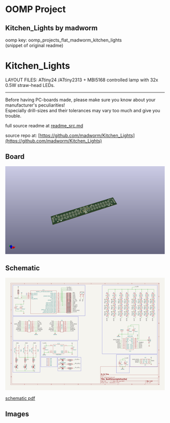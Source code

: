 # OOMP Project  
## Kitchen_Lights  by madworm  
  
oomp key: oomp_projects_flat_madworm_kitchen_lights  
(snippet of original readme)  
  
  
Kitchen_Lights  
==============  
  
LAYOUT FILES: ATtiny24 /ATtiny2313 + MBI5168 controlled lamp with 32x 0.5W straw-head LEDs.  
  
---  
  
Before having PC-boards made, please make sure you know about your manufacturer's peculiarities!  
Especially drill-sizes and their tolerances may vary too much and give you trouble.  
  
  
  full source readme at [readme_src.md](readme_src.md)  
  
source repo at: [https://github.com/madworm/Kitchen_Lights](https://github.com/madworm/Kitchen_Lights)  
## Board  
  
[![working_3d.png](working_3d_600.png)](working_3d.png)  
## Schematic  
  
[![working_schematic.png](working_schematic_600.png)](working_schematic.png)  
  
[schematic pdf](working_schematic.pdf)  
## Images  
